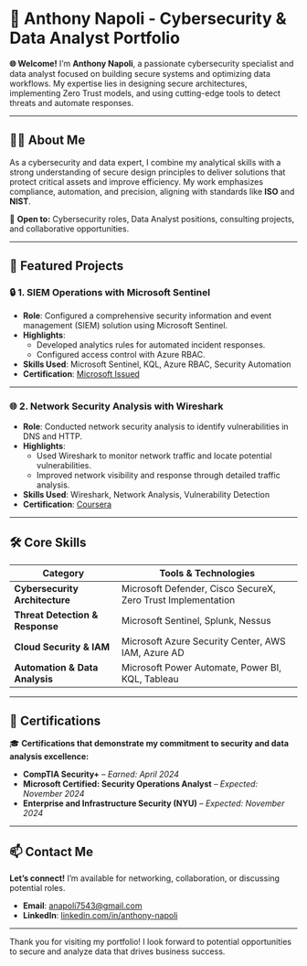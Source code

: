 # 🚀 Anthony Napoli - Cybersecurity & Data Analyst Portfolio

**🌐 Welcome!** I’m **Anthony Napoli**, a passionate cybersecurity specialist and data analyst focused on building secure systems and optimizing data workflows. My expertise lies in designing secure architectures, implementing Zero Trust models, and using cutting-edge tools to detect threats and automate responses.

---

## 👨‍💻 About Me

As a cybersecurity and data expert, I combine my analytical skills with a strong understanding of secure design principles to deliver solutions that protect critical assets and improve efficiency. My work emphasizes compliance, automation, and precision, aligning with standards like **ISO** and **NIST**.

💼 **Open to:** Cybersecurity roles, Data Analyst positions, consulting projects, and collaborative opportunities.

---

## 📂 Featured Projects

### 🔒 **1. SIEM Operations with Microsoft Sentinel**
- **Role**: Configured a comprehensive security information and event management (SIEM) solution using Microsoft Sentinel.
- **Highlights**:
  - Developed analytics rules for automated incident responses.
  - Configured access control with Azure RBAC.
- **Skills Used**: Microsoft Sentinel, KQL, Azure RBAC, Security Automation
- **Certification**: [Microsoft Issued](https://learn.microsoft.com/api/credentials/share/en-us/AnthonyNapoli-3955/F7BAC1D8DEF1C2C7?sharingId=B9C152BE2B0BF0E1)

---

### 🌐 **2. Network Security Analysis with Wireshark**
- **Role**: Conducted network security analysis to identify vulnerabilities in DNS and HTTP.
- **Highlights**:
  - Used Wireshark to monitor network traffic and locate potential vulnerabilities.
  - Improved network visibility and response through detailed traffic analysis.
- **Skills Used**: Wireshark, Network Analysis, Vulnerability Detection
- **Certification**: [Coursera](https://coursera.org/verify/WJHK5XVFZARY)

---

## 🛠️ Core Skills

| Category                         | Tools & Technologies                                             |
|----------------------------------|------------------------------------------------------------------|
| **Cybersecurity Architecture**   | Microsoft Defender, Cisco SecureX, Zero Trust Implementation     |
| **Threat Detection & Response**  | Microsoft Sentinel, Splunk, Nessus                               |
| **Cloud Security & IAM**         | Microsoft Azure Security Center, AWS IAM, Azure AD              |
| **Automation & Data Analysis**   | Microsoft Power Automate, Power BI, KQL, Tableau                |

---

## 📜 Certifications

🎓 **Certifications that demonstrate my commitment to security and data analysis excellence:**

- **CompTIA Security+** – *Earned: April 2024*
- **Microsoft Certified: Security Operations Analyst** – *Expected: November 2024*
- **Enterprise and Infrastructure Security (NYU)** – *Expected: November 2024*

---

## 📫 Contact Me

**Let’s connect!** I’m available for networking, collaboration, or discussing potential roles.

- **Email**: [anapoli7543@gmail.com](mailto:anapoli7543@gmail.com)
- **LinkedIn**: [linkedin.com/in/anthony-napoli](http://linkedin.com/in/anthony-napoli)

---

Thank you for visiting my portfolio! I look forward to potential opportunities to secure and analyze data that drives business success.
